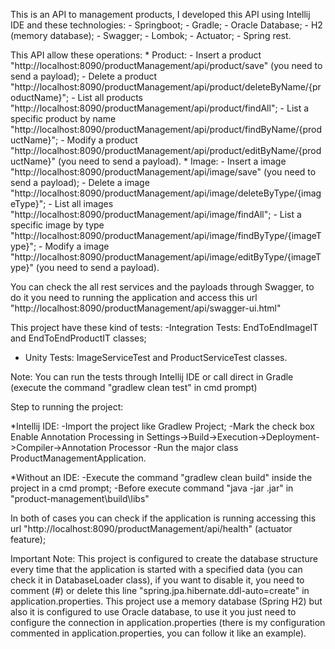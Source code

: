This is an API to management products, I developed this API using Intellij IDE and these technologies:
	- Springboot;
	- Gradle;
	- Oracle Database;
	- H2 (memory database);
	- Swagger;
	- Lombok;
	- Actuator;
	- Spring rest.

This API allow these operations:
    * Product:
        - Insert a product "http://localhost:8090/productManagement/api/product/save" (you need to send a payload);
        - Delete a product "http://localhost:8090/productManagement/api/product/deleteByName/{productName}";
        - List all products "http://localhost:8090/productManagement/api/product/findAll";
        - List a specific product by name "http://localhost:8090/productManagement/api/product/findByName/{productName}";
        - Modify a product "http://localhost:8090/productManagement/api/product/editByName/{productName}" (you need to send a payload).
    * Image:
        - Insert a image "http://localhost:8090/productManagement/api/image/save" (you need to send a payload);
        - Delete a image "http://localhost:8090/productManagement/api/image/deleteByType/{imageType}";
        - List all images "http://localhost:8090/productManagement/api/image/findAll";
        - List a specific image by type "http://localhost:8090/productManagement/api/image/findByType/{imageType}";
        - Modify a image "http://localhost:8090/productManagement/api/image/editByType/{imageType}" (you need to send a payload).

You can check the all rest services and the payloads through Swagger, to do it you need to running the application and access this url
"http://localhost:8090/productManagement/api/swagger-ui.html"

This project have these kind of tests:
 -Integration Tests: EndToEndImageIT and EndToEndProductIT classes;
 - Unity Tests: ImageServiceTest and ProductServiceTest classes.

Note: You can run the tests through Intellij IDE or call direct in Gradle (execute the command "gradlew clean test" in cmd prompt)

Step to running the project:

 *Intellij IDE:
    -Import the project like Gradlew Project;
    -Mark the check box Enable Annotation Processing in Settings->Build->Execution->Deployment->Compiler->Annotation Processor
    -Run the major class ProductManagementApplication.

  *Without an IDE:
    -Execute the command "gradlew clean build" inside the project in a cmd prompt;
    -Before execute command "java -jar <Jar Name>.jar" in "product-management\build\libs"

  In both of cases you can check if the application is running accessing this url "http://localhost:8090/productManagement/api/health" (actuator feature);

  Important Note: This project is configured to create the database structure every time that the application is started with a specified
  data (you can check it in DatabaseLoader class), if you   want to disable it, you need to comment (#) or delete this line "spring.jpa.hibernate.ddl-auto=create" in application.properties.
   This project use a memory database (Spring H2) but also it is configured to use Oracle database, to use it
  you just need to configure the connection in application.properties (there is my configuration commented
  in application.properties, you can follow it like an example).